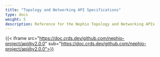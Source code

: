 ```yaml
---
title: "Topology and Networking API Specifications"
type: docs
weight: 5
description: Reference for the Nephio Topology and Networking APIs
---
```

{{< iframe src="https://doc.crds.dev/github.com/nephio-project/api@v2.0.0" sub="https://doc.crds.dev/github.com/nephio-project/api@v2.0.0">}}
